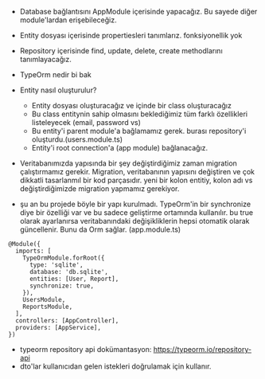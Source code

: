 - Database bağlantısını AppModule içerisinde yapacağız. Bu sayede diğer module'lardan erişebileceğiz.
- Entity dosyası içerisinde propertiesleri tanımlarız. fonksiyonellik yok
- Repository içerisinde find, update, delete, create methodlarını tanımlayacağız.
- TypeOrm nedir bi bak
- Entity nasıl oluşturulur?

  - Entity dosyası oluşturacağız ve içinde bir class oluşturacağız
  - Bu class entitynin sahip olmasını beklediğimiz tüm farklı özellikleri listeleyecek (email, password vs)
  - Bu entity'i parent module'a bağlamamız gerek. burası repository'i oluşturdu.(users.module.ts)
  - Entity'i root connection'a (app module) bağlanacağız.

- Veritabanımızda yapısında bir şey değiştirdiğimiz zaman migration çalıştırmamız gerekir. Migration, veritabanının yapısını değiştiren ve çok dikkatli tasarlanmıl bir kod parçasıdır. yeni bir kolon entitiy, kolon adı vs değiştirdiğimizde migration yapmamız gerekiyor.
- şu an bu projede böyle bir yapı kurulmadı. TypeOrm'in bir synchronize diye bir özelliği var ve bu sadece geliştirme ortamında kullanılır. bu true olarak ayarlanırsa veritabanındaki değişikliklerin hepsi otomatik olarak güncellenir. Bunu da Orm sağlar. (app.module.ts)

```
@Module({
  imports: [
    TypeOrmModule.forRoot({
      type: 'sqlite',
      database: 'db.sqlite',
      entities: [User, Report],
      synchronize: true,
    }),
    UsersModule,
    ReportsModule,
  ],
  controllers: [AppController],
  providers: [AppService],
})
```

- typeorm repository api dokümantasyon: https://typeorm.io/repository-api
- dto'lar kullanıcıdan gelen istekleri doğrulamak için kullanır.
